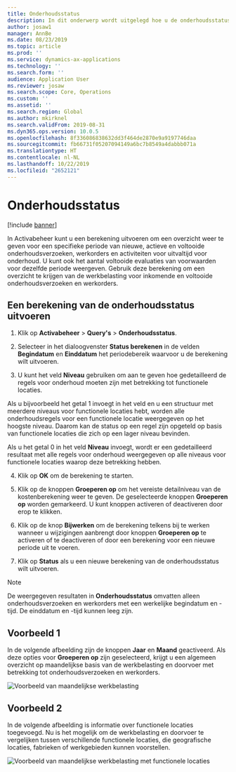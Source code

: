 ```yaml
---
title: Onderhoudsstatus
description: In dit onderwerp wordt uitgelegd hoe u de onderhoudsstatus berekent in Activabeheer.
author: josaw1
manager: AnnBe
ms.date: 08/23/2019
ms.topic: article
ms.prod: ''
ms.service: dynamics-ax-applications
ms.technology: ''
ms.search.form: ''
audience: Application User
ms.reviewer: josaw
ms.search.scope: Core, Operations
ms.custom: ''
ms.assetid: ''
ms.search.region: Global
ms.author: mkirknel
ms.search.validFrom: 2019-08-31
ms.dyn365.ops.version: 10.0.5
ms.openlocfilehash: 8f336086838632dd3f464de2870e9a9197746daa
ms.sourcegitcommit: fb66731f05207094149a6bc7b8549a4dabbb071a
ms.translationtype: HT
ms.contentlocale: nl-NL
ms.lasthandoff: 10/22/2019
ms.locfileid: "2652121"
---
```

# <a name="maintenance-status"></a>Onderhoudsstatus

[!include [banner](../../includes/banner.md)]

 

In Activabeheer kunt u een berekening uitvoeren om een overzicht weer te geven voor een specifieke periode van nieuwe, actieve en voltooide onderhoudsverzoeken, werkorders en activiteiten voor uitvaltijd voor onderhoud. U kunt ook het aantal voltooide evaluaties van voorwaarden voor dezelfde periode weergeven. Gebruik deze berekening om een overzicht te krijgen van de werkbelasting voor inkomende en voltooide onderhoudsverzoeken en werkorders.

## <a name="make-a-maintenance-status-calculation"></a>Een berekening van de onderhoudsstatus uitvoeren

1. Klik op **Activabeheer** > **Query's** > **Onderhoudsstatus**.

2. Selecteer in het dialoogvenster **Status berekenen** in de velden **Begindatum** en **Einddatum** het periodebereik waarvoor u de berekening wilt uitvoeren.

3. U kunt het veld **Niveau** gebruiken om aan te geven hoe gedetailleerd de regels voor onderhoud moeten zijn met betrekking tot functionele locaties. 

  Als u bijvoorbeeld het getal 1 invoegt in het veld en u een structuur met meerdere niveaus voor functionele locaties hebt, worden alle onderhoudsregels voor een functionele locatie weergegeven op het hoogste niveau. Daarom kan de status op een regel zijn opgeteld op basis van functionele locaties die zich op een lager niveau bevinden. 
  
  Als u het getal 0 in het veld **Niveau** invoegt, wordt er een gedetailleerd resultaat met alle regels voor onderhoud weergegeven op alle niveaus voor functionele locaties waarop deze betrekking hebben.

4. Klik op **OK** om de berekening te starten.

5. Klik op de knoppen **Groeperen op** om het vereiste detailniveau van de kostenberekening weer te geven. De geselecteerde knoppen **Groeperen op** worden gemarkeerd. U kunt knoppen activeren of deactiveren door erop te klikken.

6. Klik op de knop **Bijwerken** om de berekening telkens bij te werken wanneer u wijzigingen aanbrengt door knoppen **Groeperen op** te activeren of te deactiveren of door een berekening voor een nieuwe periode uit te voeren.

7. Klik op **Status** als u een nieuwe berekening van de onderhoudsstatus wilt uitvoeren.

>[!NOTE]
>De weergegeven resultaten in **Onderhoudsstatus** omvatten alleen onderhoudsverzoeken en werkorders met een werkelijke begindatum en -tijd. De einddatum en -tijd kunnen leeg zijn.

## <a name="example-1"></a>Voorbeeld 1

In de volgende afbeelding zijn de knoppen **Jaar** en **Maand** geactiveerd. Als deze opties voor **Groeperen op** zijn geselecteerd, krijgt u een algemeen overzicht op maandelijkse basis van de werkbelasting en doorvoer met betrekking tot onderhoudsverzoeken en werkorders. 

![Voorbeeld van maandelijkse werkbelasting](media/13-controlling-and-reporting.png)

## <a name="example-2"></a>Voorbeeld 2

In de volgende afbeelding is informatie over functionele locaties toegevoegd. Nu is het mogelijk om de werkbelasting en doorvoer te vergelijken tussen verschillende functionele locaties, die geografische locaties, fabrieken of werkgebieden kunnen voorstellen. 

![Voorbeeld van maandelijkse werkbelasting met functionele locaties](media/14-controlling-and-reporting.png)

